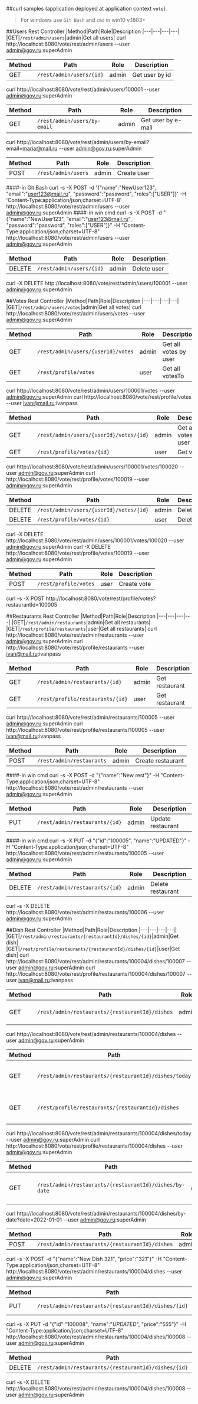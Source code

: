 ##curl samples (application deployed at application context `vote`).
> For windows use `Git Bash`
> and `cmd` in win10 v.1803+

##Users Rest Controller
|Method|Path|Role|Description
|---|---|---|---|
|GET|`/rest/admin/users`|admin|Get all users|
curl http://localhost:8080/vote/rest/admin/users --user admin@gov.ru:superAdmin

|Method|Path|Role|Description
|---|---|---|---|
|GET|`/rest/admin/users/{id}`|admin|Get user by id|
curl http://localhost:8080/vote/rest/admin/users/100001 --user admin@gov.ru:superAdmin

|Method|Path|Role|Description
|---|---|---|---|
|GET|`/rest/admin/users/by-email`|admin|Get user by e-mail|
curl http://localhost:8080/vote/rest/admin/users/by-email?email=maria@mail.ru --user admin@gov.ru:superAdmin

|Method|Path|Role|Description
|---|---|---|---|
|POST|`/rest/admin/users`|admin|Create user|
####-in Git Bash
curl -s -X POST -d '{"name":"NewUser123", "email":"user123@mail.ru", "password":"password", "roles":["USER"]}' -H 'Content-Type:application/json;charset=UTF-8' http://localhost:8080/vote/rest/admin/users --user admin@gov.ru:superAdmin
####-in win cmd
curl -s -X POST -d "{\"name\":\"NewUser123\", \"email\":\"user123@mail.ru\", \"password\":\"password\", \"roles\":[\"USER\"]}" -H "Content-Type:application/json;charset=UTF-8" http://localhost:8080/vote/rest/admin/users --user admin@gov.ru:superAdmin

|Method|Path|Role|Description
|---|---|---|---|
|DELETE|`/rest/admin/users/{id}`|admin|Delete user|
curl -X DELETE http://localhost:8080/vote/rest/admin/users/100001 --user admin@gov.ru:superAdmin

##Votes Rest Controller
|Method|Path|Role|Description
|---|---|---|---|
|GET|`/rest/admin/users/votes`|admin|Get all votes|
curl http://localhost:8080/vote/rest/admin/users/votes --user admin@gov.ru:superAdmin

|Method|Path|Role|Description
|---|---|---|---|
|GET|`/rest/admin/users/{userId}/votes`|admin|Get all votes by user|
|GET|`/rest/profile/votes`|user|Get all votesTo|
curl http://localhost:8080/vote/rest/admin/users/100001/votes --user admin@gov.ru:superAdmin
curl http://localhost:8080/vote/rest/profile/votes --user ivan@mail.ru:ivanpass

|Method|Path|Role|Description
|---|---|---|---|
|GET|`/rest/admin/users/{userId}/votes/{id}`|admin|Get all votes by user in id|
|GET|`/rest/profile/votes/{id}`|user|Get vote|
curl http://localhost:8080/vote/rest/admin/users/100001/votes/100020 --user admin@gov.ru:superAdmin
curl http://localhost:8080/vote/rest/profile/votes/100019 --user admin@gov.ru:superAdmin

|Method|Path|Role|Description
|---|---|---|---|
|DELETE|`/rest/admin/users/{userId}/votes/{id}`|admin|Delete vote|
|DELETE|`/rest/profile/votes/{id}`|user|Delete vote|
curl -X DELETE http://localhost:8080/vote/rest/admin/users/100001/votes/100020 --user admin@gov.ru:superAdmin
curl -X DELETE http://localhost:8080/vote/rest/profile/votes/100019 --user admin@gov.ru:superAdmin

|Method|Path|Role|Description
|---|---|---|---|
|POST|`/rest/profile/votes`|user|Create vote|
curl -s -X POST http://localhost:8080/vote/rest/profile/votes?restaurantId=100005

##Restaurants Rest Controller
|Method|Path|Role|Description
|---|---|---|---|
|GET|`/rest/admin/restaurants`|admin|Get all restaurants|
|GET|`/rest/profile/restaurants`|user|Get all restaurants|
curl http://localhost:8080/vote/rest/admin/restaurants --user admin@gov.ru:superAdmin
curl http://localhost:8080/vote/rest/profile/restaurants --user ivan@mail.ru:ivanpass

|Method|Path|Role|Description
|---|---|---|---|
|GET|`/rest/admin/restaurants/{id}`|admin|Get restaurant|
|GET|`/rest/profile/restaurants/{id}`|user|Get restaurant|
curl http://localhost:8080/vote/rest/admin/restaurants/100005 --user admin@gov.ru:superAdmin
curl http://localhost:8080/vote/rest/profile/restaurants/100005 --user ivan@mail.ru:ivanpass

|Method|Path|Role|Description
|---|---|---|---|
|POST|`/rest/admin/restaurants`|admin|Create restaurant|
####-in win cmd
curl -s -X POST -d "{\"name\":\"New rest\"}" -H "Content-Type:application/json;charset=UTF-8" http://localhost:8080/vote/rest/admin/restaurants --user admin@gov.ru:superAdmin

|Method|Path|Role|Description
|---|---|---|---|
|PUT|`/rest/admin/restaurants/{id}`|admin|Update restaurant|
####-in win cmd
curl -s -X PUT -d "{\"id\":\"100005\", \"name\":\"UPDATED\"}" -H "Content-Type:application/json;charset=UTF-8" http://localhost:8080/vote/rest/admin/restaurants/100005 --user admin@gov.ru:superAdmin

|Method|Path|Role|Description
|---|---|---|---|
|DELETE|`/rest/admin/restaurants/{id}`|admin|Delete restaurant|
curl -s -X DELETE http://localhost:8080/vote/rest/admin/restaurants/100006 --user admin@gov.ru:superAdmin

##Dish Rest Controller
|Method|Path|Role|Description
|---|---|---|---|
|GET|`/rest/admin/restaurants/{restaurantId}/dishes/{id}`|admin|Get dish|
|GET|`/rest/profile/restaurants/{restaurantId}/dishes/{id}`|user|Get dish|
curl http://localhost:8080/vote/rest/admin/restaurants/100004/dishes/100007 --user admin@gov.ru:superAdmin
curl http://localhost:8080/vote/rest/profile/restaurants/100004/dishes/100007 --user ivan@mail.ru:ivanpass

|Method|Path|Role|Description
|---|---|---|---|
|GET|`/rest/admin/restaurants/{restaurantId}/dishes`|admin|Get all dishes by restaurant|
curl http://localhost:8080/vote/rest/admin/restaurants/100004/dishes --user admin@gov.ru:superAdmin

|Method|Path|Role|Description
|---|---|---|---|
|GET|`/rest/admin/restaurants/{restaurantId}/dishes/today`|admin|Get dishes by restaurant today|
|GET|`/rest/profile/restaurants/{restaurantId}/dishes`|user|Get dishes by restaurant today|
curl http://localhost:8080/vote/rest/admin/restaurants/100004/dishes/today --user admin@gov.ru:superAdmin
curl http://localhost:8080/vote/rest/profile/restaurants/100004/dishes --user admin@gov.ru:superAdmin

|Method|Path|Role|Description
|---|---|---|---|
|GET|`/rest/admin/restaurants/{restaurantId}/dishes/by-date`|admin|Get dishes by restaurant and date|
curl http://localhost:8080/vote/rest/admin/restaurants/100004/dishes/by-date?date=2022-01-01 --user admin@gov.ru:superAdmin

|Method|Path|Role|Description
|---|---|---|---|
|POST|`/rest/admin/restaurants/{restaurantId}/dishes`|admin|Add dish|
curl -s -X POST -d "{\"name\":\"New Dish 321\", \"price\":\"321\"}" -H "Content-Type:application/json;charset=UTF-8" http://localhost:8080/vote/rest/admin/restaurants/100004/dishes --user admin@gov.ru:superAdmin

|Method|Path|Role|Description
|---|---|---|---|
|PUT|`/rest/admin/restaurants/{restaurantId}/dishes/{id}`|admin|Update dish|
curl -s -X PUT -d "{\"id\":\"100008\", \"name\":\"_UPDATED_\", \"price\":\"555\"}" -H "Content-Type:application/json;charset=UTF-8" http://localhost:8080/vote/rest/admin/restaurants/100004/dishes/100008 --user admin@gov.ru:superAdmin

|Method|Path|Role|Description
|---|---|---|---|
|DELETE|`/rest/admin/restaurants/{restaurantId}/dishes/{id}`|admin|Delete dish|
curl -s -X DELETE http://localhost:8080/vote/rest/admin/restaurants/100004/dishes/100008 --user admin@gov.ru:superAdmin